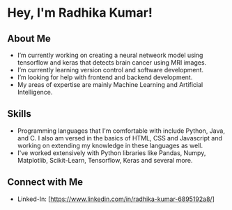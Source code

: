 # Hey, I'm Radhika Kumar! 

## About Me
- I’m currently working on creating a neural netweork model using tensorflow and keras that detects brain cancer using MRI images.
- I’m currently learning version control and software development.
- I’m looking for help with frontend and backend development.
- My areas of expertise are mainly Machine Learning and Artificial Intelligence.

## Skills
- Programming languages that I'm comfortable with include Python, Java, and C. I also am versed in the basics of HTML, CSS and Javascript and working on extending my knowledge in these languages as well.
- I've worked extensively with Python libraries like Pandas, Numpy, Matplotlib, Scikit-Learn, Tensorflow, Keras and several more.

## Connect with Me
- Linked-In: [https://www.linkedin.com/in/radhika-kumar-6895192a8/]
